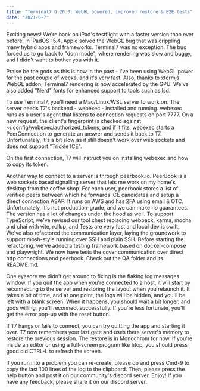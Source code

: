 ```yaml
---
title: "Terminal7 0.20.0: WebGL powered, improved restore & E2E tests"
date: "2021-6-7"
---
```


Exciting news! We're back on iPad's testflight with a faster version than ever before. In iPadOS 15.4, Apple solved the WebGL bug that was crippling many hybrid apps and frameworks. Terminal7 was no exception. The bug forced us to go back to "dom mode", where rendering was slow and buggy, and I didn't want to bother you with it.

Praise be the gods as this is now in the past - I've been using WebGL power for the past couple of weeks, and it's very fast. Also, thanks to xtermjs WebGL addon, Terminal7 rendering is now accelerated by the GPU. We've also added "Nerd" fonts for enhanced support to tools such as lsd.

To use Terminal7, you'll need a Mac/Linux/WSL server to work on. The server needs T7's backend - webexec - installed and running. webexec runs as a user's agent that listens to connection requests on port 7777. On a new request, the client's fingerprint is checked against ~/.config/webexec/authorized_tokens, and if it fits, webexec starts a PeerConnection to generate an answer and sends it back to T7. Unfortunately, it's a bit slow as it still doesn't work over web sockets and does not support "Trickle ICE".

On the first connection, T7 will instruct you on installing webexec and how to copy its token.

Another way to connect to a server is through peerbook.io. PeerBook is a web sockets based signalling server that lets me work on my home's desktop from the coffee shop. For each user, peerbook stores a list of verified peers between which he forwards ICE candidates and setup a direct connection ASAP. It runs on AWS and has 2FA using email & OTC. Unfortunately, it's not production-grade, and we can make no guarantees.
The version has a lot of changes under the hood as well. To support TypeScript, we've revised our tool chest replacing webpack, karma, mocha and chai with vite, rollup, and Tests are very fast and local dev is swift. We've also refactored the communication layer, laying the groundwork to support mosh-style running over SSH and plain SSH.
Before starting the refactoring, we've added a testing framework based on docker-compose and playwright. We now have tests the cover communication over direct http connections and peerbook. Check out the QA folder and its README.md.

One eyesore we didn't get around to fixing is the flaking log messages window. If you quit the app when you're connected to a host, it will start by reconnecting to the server and restoring the layout when you relaunch it. It takes a bit of time, and at one point, the logs will be hidden, and you'll be left with a blank screen. When it happens, you should wait a bit longer, and gods willing, you'll reconnect successfully. If you're less fortunate, you'll get the error pop-up with the reset button.

If T7 hangs or fails to connect, you can try quitting the app and starting it over. T7 now remembers your last gate and uses there server's memory to restore the previous session. The restore is in Monochrom for now. If you're inside an editor or using a full-screen program like htop, you should press good old CTRL-L to refresh the screen.

If you run into a problem you can re-create, please do and press Cmd-9 to copy the last 100 lines of the log to the clipboard. Then, please press the help button and post it on our community's discord server.
Enjoy! If you have any feedback, please share it on our discord server.

